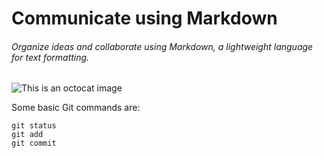 # Communicate using Markdown
###### Organize ideas and collaborate using Markdown, a lightweight language for text formatting.
![This is an octocat image](https://myoctocat.com/assets/images/base-octocat.svg)

Some basic Git commands are:
```
git status
git add
git commit
```
